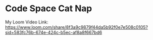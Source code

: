 # Code Space Cat Nap
My Loom Video Link:
https://www.loom.com/share/8f3a9c9879f44da5b92f0e7e508c0105?sid=583fc76b-674e-424c-b5ec-af8a8f667bd6
 
